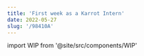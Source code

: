 ```yaml
---
title: 'First week as a Karrot Intern'
date: 2022-05-27
slug: '/98410A'
---
```


import WIP from '@site/src/components/WIP'

<WIP />
